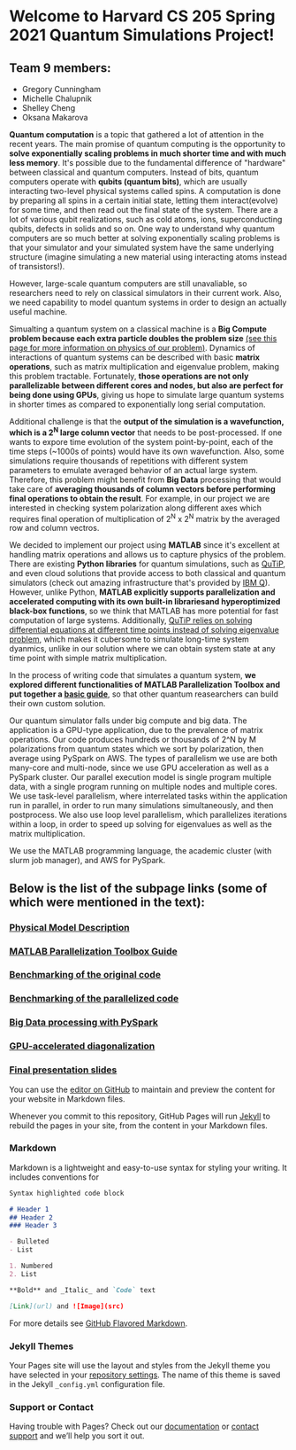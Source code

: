 # Welcome to Harvard CS 205 Spring 2021 Quantum Simulations Project!

## Team 9 members:
- Gregory Cunningham
- Michelle Chalupnik
- Shelley Cheng
- Oksana Makarova

**Quantum computation** is a topic that gathered a lot of attention in the recent years. The main promise of quantum computing is the opportunity to **solve exponentially scaling problems in much shorter time and with much less memory**. It's possible due to the fundamental difference of "hardware" between classical and quantum computers. Instead of bits, quantum computers operate with **qubits (quantum bits)**, which are usually interacting two-level physical systems called spins. A computation is done by preparing all spins in a certain initial state, letting them interact(evolve) for some time, and then read out the final state of the system. There are a lot of various qubit realizations, such as cold atoms, ions, superconducting qubits, defects in solids and so on. One way to understand why quantum computers are so much better at solving exponentially scaling problems is that your simulator and your simulated system have the same underlying structure (imagine simulating a new material using interacting atoms instead of transistors!).

However, large-scale quantum computers are still unavaliable, so researchers need to rely on classical simulators in their current work. Also, we need capability to model quantum systems in order to design an actually useful machine. 

Simualting a quantum system on a classical machine is a **Big Compute problem because each extra particle doubles the problem size** [(see this page for more information on physics of our problem)](https://oksana-makarova.github.io/CS205-QuantumSimulations/Model_Description). Dynamics of interactions of quantum systems can be described with basic **matrix operations**, such as matrix multiplication and eigenvalue problem, making this problem tractable. Fortunately, **those operations are not only parallelizable between different cores and nodes, but also are perfect for being done using GPUs**, giving us hope to simulate large quantum systems in shorter times as compared to exponentially long serial computation.

Additional challenge is that the **output of the simulation is a wavefunction, which is a 2<sup>N</sup> large column vector** that needs to be post-processed. If one wants to expore time evolution of the system point-by-point, each of the time steps (~1000s of points) would have its own wavefunction. Also, some simulations require thousands of repetitions with different system parameters to emulate averaged behavior of an actual large system. Therefore, this problem might benefit from **Big Data** processing that would take care of **averaging thousands of column vectors before performing final operations to obtain the result**. For example, in our project we are interested in checking system polarization along different axes which requires final operation of multiplication of 2<sup>N</sup> x 2<sup>N</sup> matrix by the averaged row and column vectros. 

We decided to implement our project using **MATLAB** since it's excellent at handling matrix operations and allows us to capture physics of the problem. There are existing **Python libraries** for quantum simulations, such as [QuTiP](http://qutip.org/), and even cloud solutions that provide access to both classical and quantum simulators (check out amazing infrastructure that's provided by [IBM Q](https://www.ibm.com/quantum-computing/)). However, unlike Python, **MATLAB explicitly supports parallelization and accelerated computing with its own built-in librariesand hyperoptimized black-box functions**, so we think that MATLAB has more potential for fast computation of large systems. Additionally, [QuTiP relies on solving differential equations at different time points instead of solving eigenvalue problem](http://qutip.org/docs/3.1.0/guide/dynamics/dynamics-master.html), which makes it cubersome to simulate long-time system dyanmics, unlike in our solution where we can obtain system state at any time point with simple matrix multiplication.

In the process of writing code that simulates a quantum system, **we explored different functionalities of MATLAB Parallelization Toolbox and put together a [basic guide](https://oksana-makarova.github.io/CS205-QuantumSimulations/matlab_guide)**, so that other quantum reasearchers can build their own custom solution. 

Our quantum simulator falls under big compute and big data. The application is a GPU-type application, due to the prevalence of matrix operations. Our code produces hundreds or thousands of 2^N by M polarizations from quantum states which we sort by polarization, then average using PySpark on AWS. The types of parallelism we use are both many-core and multi-node, since we use GPU acceleration as well as a PySpark cluster. Our parallel execution model is single program multiple data, with a single program running on multiple nodes and multiple cores. We use task-level parallelism, where interrelated tasks within the application run in parallel, in order to run many simulations simultaneously, and then postprocess. We also use loop level parallelism, which parallelizes iterations within a loop, in order to speed up solving for eigenvalues as well as the matrix multiplication.

We use the MATLAB programming language, the academic cluster (with slurm job manager), and AWS for PySpark.



## Below is the list of the subpage links (some of which were mentioned in the text):

### [Physical Model Description](https://oksana-makarova.github.io/CS205-QuantumSimulations/Model_Description)
### [MATLAB Parallelization Toolbox Guide](https://oksana-makarova.github.io/CS205-QuantumSimulations/matlab_guide)
### [Benchmarking of the original code](https://oksana-makarova.github.io/CS205-QuantumSimulations/serial_code)
### [Benchmarking of the parallelized code](https://oksana-makarova.github.io/CS205-QuantumSimulations/Parallel_benchmarking)
### [Big Data processing with PySpark](https://oksana-makarova.github.io/CS205-QuantumSimulations/spark)
### [GPU-accelerated diagonalization](https://oksana-makarova.github.io/CS205-QuantumSimulations/Matrix_Load_Balancing)
### [Final presentation slides](https://oksana-makarova.github.io/CS205-QuantumSimulations/CS_205_Quantum_Simulations_final)

You can use the [editor on GitHub](https://github.com/oksana-makarova/CS205-QuantumSimulations/edit/om/docs/index.md) to maintain and preview the content for your website in Markdown files.

Whenever you commit to this repository, GitHub Pages will run [Jekyll](https://jekyllrb.com/) to rebuild the pages in your site, from the content in your Markdown files.

### Markdown

Markdown is a lightweight and easy-to-use syntax for styling your writing. It includes conventions for

```markdown
Syntax highlighted code block

# Header 1
## Header 2
### Header 3

- Bulleted
- List

1. Numbered
2. List

**Bold** and _Italic_ and `Code` text

[Link](url) and ![Image](src)
```

For more details see [GitHub Flavored Markdown](https://guides.github.com/features/mastering-markdown/).

### Jekyll Themes

Your Pages site will use the layout and styles from the Jekyll theme you have selected in your [repository settings](https://github.com/oksana-makarova/CS205-QuantumSimulations/settings/pages). The name of this theme is saved in the Jekyll `_config.yml` configuration file.

### Support or Contact

Having trouble with Pages? Check out our [documentation](https://docs.github.com/categories/github-pages-basics/) or [contact support](https://support.github.com/contact) and we’ll help you sort it out.
